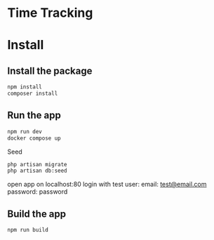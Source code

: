 # Time Tracking

# Install

## Install the package

```bash
npm install 
composer install
```

## Run the app

```bash
npm run dev
docker compose up
```
Seed
```bash
php artisan migrate
php artisan db:seed
```
open app on localhost:80
login with test user:
 email: test@email.com
 password: password

## Build the app

```bash
npm run build
```

